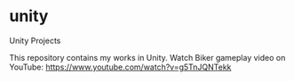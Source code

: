 # unity
Unity Projects

This repository contains my works in Unity.
Watch Biker gameplay video on YouTube: https://www.youtube.com/watch?v=g5TnJQNTekk
